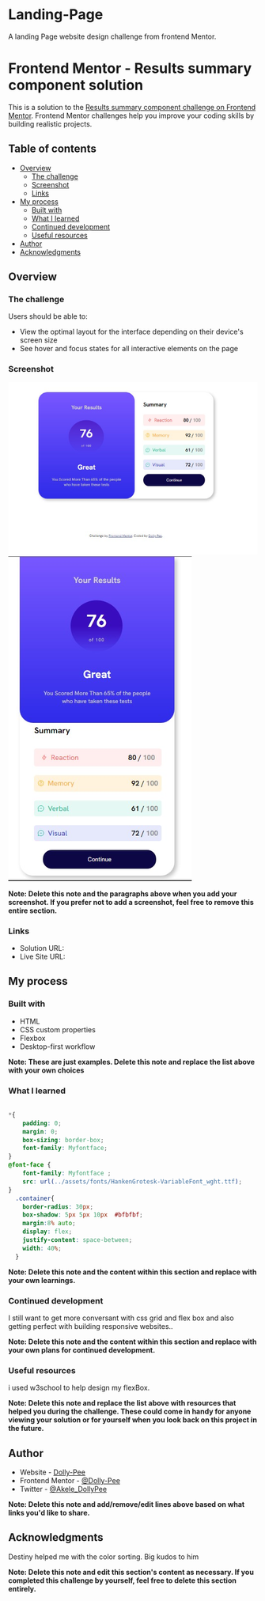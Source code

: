 # Landing-Page
A landing Page website design challenge from frontend Mentor.
# Frontend Mentor - Results summary component solution

This is a solution to the [Results summary component challenge on Frontend Mentor](https://www.frontendmentor.io/challenges/results-summary-component-CE_K6s0maV). Frontend Mentor challenges help you improve your coding skills by building realistic projects. 

## Table of contents

- [Overview](#overview)
  - [The challenge](#the-challenge)
  - [Screenshot](#screenshot)
  - [Links](#links)
- [My process](#my-process)
  - [Built with](#built-with)
  - [What I learned](#what-i-learned)
  - [Continued development](#continued-development)
  - [Useful resources](#useful-resources)
- [Author](#author)
- [Acknowledgments](#acknowledgments)

## Overview

### The challenge

Users should be able to:

- View the optimal layout for the interface depending on their device's screen size
- See hover and focus states for all interactive elements on the page

### Screenshot

![](./assets/images/%7B7331C34F-531C-4D79-A561-C1E5A033E042%7D.png.jpg)
![](./assets/images/%7BF5F56F0C-3DA0-4353-95EA-762C16C5D298%7D.png.jpg)

**Note: Delete this note and the paragraphs above when you add your screenshot. If you prefer not to add a screenshot, feel free to remove this entire section.**

### Links

- Solution URL:[](http://127.0.0.1:5500/index.html)
- Live Site URL: [](https://dolly-pee.github.io/Landing-Page/)

## My process

### Built with

- HTML
- CSS custom properties
- Flexbox
- Desktop-first workflow

**Note: These are just examples. Delete this note and replace the list above with your own choices**

### What I learned


```html
```
```css
*{
    padding: 0;
    margin: 0;
    box-sizing: border-box;
    font-family: Myfontface;
}
@font-face {
    font-family: Myfontface ;
    src: url(../assets/fonts/HankenGrotesk-VariableFont_wght.ttf);
}
  .container{
    border-radius: 30px;
    box-shadow: 5px 5px 10px  #bfbfbf;
    margin:8% auto;
    display: flex;
    justify-content: space-between;
    width: 40%;
  }

```


**Note: Delete this note and the content within this section and replace with your own learnings.**

### Continued development

I still want to get more conversant with css grid and flex box and also getting perfect with building 
responsive websites..

**Note: Delete this note and the content within this section and replace with your own plans for continued development.**

### Useful resources

i used w3school to help design my flexBox. 

**Note: Delete this note and replace the list above with resources that helped you during the challenge. These could come in handy for anyone viewing your solution or for yourself when you look back on this project in the future.**

## Author

- Website - [Dolly-Pee](http://127.0.0.1:5500/index.html)
- Frontend Mentor - [@Dolly-Pee](https://www.frontendmentor.io/profile/yDolly-Pee)
- Twitter - [@Akele_DollyPee](https://www.twitter.com/Akele_DollyPee)

**Note: Delete this note and add/remove/edit lines above based on what links you'd like to share.**

## Acknowledgments

Destiny helped me with the color sorting. Big kudos to him 

**Note: Delete this note and edit this section's content as necessary. If you completed this challenge by yourself, feel free to delete this section entirely.**

